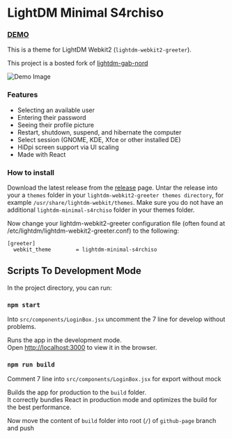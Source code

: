 # LightDM Minimal S4rchiso
### [DEMO](https://sergioribera.github.io/lightdm-s4rchiso)
This is a theme for LightDM Webkit2 (`lightdm-webkit2-greeter`).

This project is a bosted fork of [lightdm-gab-nord](https://github.com/AlphaNecron/lightdm-gab-nord)

![Demo Image](https://user-images.githubusercontent.com/56278796/160268217-6ab51a9d-ff21-4e0a-a393-5b379a30ef69.jpeg)

### Features

- Selecting an available user
- Entering their password
- Seeing their profile picture
- Restart, shutdown, suspend, and hibernate the computer
- Select session (GNOME, KDE, Xfce or other installed DE)
- HiDpi screen support via UI scaling
- Made with React

### How to install
Download the latest release from the [release](https://sergioribera.github.io/lightdm-s4rchiso/releases) page. Untar the release into your a `themes` folder in your `lightdm-webkit2-greeter themes directory`, for example `/usr/share/lightdm-webkit/themes`. Make sure you do not have an additional `lightdm-minimal-s4rchiso` folder in your themes folder.

Now change your lightdm-webkit2-greeter configuration file (often found at /etc/lightdm/lightdm-webkit2-greeter.conf) to the following:

```
[greeter]
  webkit_theme        = lightdm-minimal-s4rchiso
```

## Scripts To Development Mode

In the project directory, you can run:

### `npm start`

Into `src/components/LoginBox.jsx` uncomment the 7 line for develop without problems.

Runs the app in the development mode.\
Open [http://localhost:3000](http://localhost:3000) to view it in the browser.

### `npm run build`

Comment 7 line into `src/components/LoginBox.jsx` for export without mock

Builds the app for production to the `build` folder.\
It correctly bundles React in production mode and optimizes the build for the best performance.

Now move the content of `build` folder into root (`/`) of `github-page` branch and push
